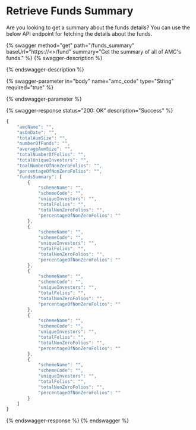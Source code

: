 # Retrieve Funds Summary

Are you looking to get a summary about the funds details? You can use the below API endpoint for fetching the details about the funds.

{% swagger method="get" path="/funds_summary" baseUrl="https://<<BASE URL>>/fund" summary="Get the summary of all of AMC's funds." %}
{% swagger-description %}

{% endswagger-description %}

{% swagger-parameter in="body" name="amc_code" type="String" required="true" %}

{% endswagger-parameter %}

{% swagger-response status="200: OK" description="Success" %}
```javascript
{
    "amcName": "",
    "asOnDate": "",
    "totalAumSize": "",
    "numberOfFunds": "",
    "averageAumSize": "",
    "totalNumberOfFolios": "",
    "totalUniqueInvestors": "",
    "toalNumberOfNonZeroFolios": "",
    "percentageOfNonZeroFolios": "",
    "fundsSummary": [
        {
            "schemeName": "",
            "schemeCode": "",
            "uniqueInvestors": "",
            "totalFolios": "",
            "totalNonZeroFolios": "",
            "percentageOfNonZeroFolios": ""
        },
        {
            "schemeName": "",
            "schemeCode": "",
            "uniqueInvestors": "",
            "totalFolios": "",
            "totalNonZeroFolios": "",
            "percentageOfNonZeroFolios": ""
        },
        {
            "schemeName": "",
            "schemeCode": "",
            "uniqueInvestors": "",
            "totalFolios": "",
            "totalNonZeroFolios": "",
            "percentageOfNonZeroFolios": ""
        },
        {
            "schemeName": "",
            "schemeCode": "",
            "uniqueInvestors": "",
            "totalFolios": "",
            "totalNonZeroFolios": "",
            "percentageOfNonZeroFolios": ""
        },
        {
            "schemeName": "",
            "schemeCode": "",
            "uniqueInvestors": "",
            "totalFolios": "",
            "totalNonZeroFolios": "",
            "percentageOfNonZeroFolios": ""
        }
    ]
}
```
{% endswagger-response %}
{% endswagger %}
